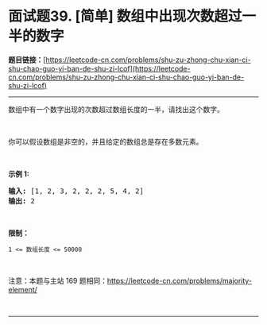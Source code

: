 # 面试题39. [简单] 数组中出现次数超过一半的数字

**题目链接：**[https://leetcode-cn.com/problems/shu-zu-zhong-chu-xian-ci-shu-chao-guo-yi-ban-de-shu-zi-lcof](https://leetcode-cn.com/problems/shu-zu-zhong-chu-xian-ci-shu-chao-guo-yi-ban-de-shu-zi-lcof)

---

<div class="content__1Y2H">
 <div class="notranslate">
  <p>数组中有一个数字出现的次数超过数组长度的一半，请找出这个数字。</p> 
  <p>&nbsp;</p> 
  <p>你可以假设数组是非空的，并且给定的数组总是存在多数元素。</p> 
  <p>&nbsp;</p> 
  <p><strong>示例&nbsp;1:</strong></p> 
  <pre class="language-text"><strong>输入:</strong> [1, 2, 3, 2, 2, 2, 5, 4, 2]
<strong>输出:</strong> 2</pre> 
  <p>&nbsp;</p> 
  <p><strong>限制：</strong></p> 
  <p><code>1 &lt;= 数组长度 &lt;= 50000</code></p> 
  <p>&nbsp;</p> 
  <p>注意：本题与主站 169 题相同：<a href="https://leetcode-cn.com/problems/majority-element/">https://leetcode-cn.com/problems/majority-element/</a></p> 
  <p>&nbsp;</p> 
 </div>
</div>

---

```

```